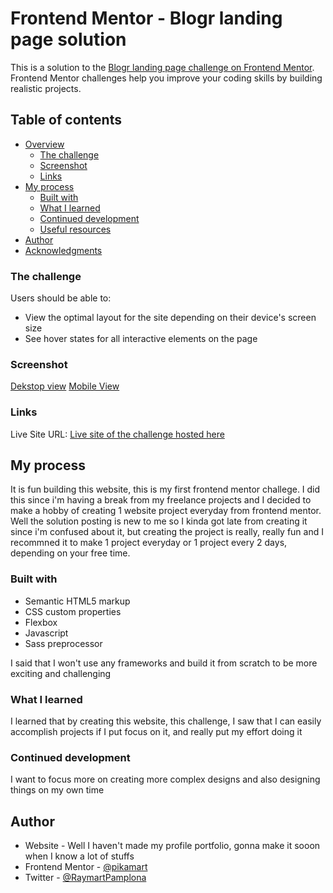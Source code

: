 # Frontend Mentor - Blogr landing page solution

This is a solution to the [Blogr landing page challenge on Frontend Mentor](https://www.frontendmentor.io/challenges/blogr-landing-page-EX2RLAApP). Frontend Mentor challenges help you improve your coding skills by building realistic projects. 

## Table of contents

- [Overview](#overview)
  - [The challenge](#the-challenge)
  - [Screenshot](#screenshot)
  - [Links](#links)
- [My process](#my-process)
  - [Built with](#built-with)
  - [What I learned](#what-i-learned)
  - [Continued development](#continued-development)
  - [Useful resources](#useful-resources)
- [Author](#author)
- [Acknowledgments](#acknowledgments)


### The challenge

Users should be able to:

- View the optimal layout for the site depending on their device's screen size
- See hover states for all interactive elements on the page


### Screenshot

[Dekstop view](blogr-desktop.png)
[Mobile View](blogr-mobile.png)

### Links

Live Site URL: [Live site of the challenge hosted here](https://pikapikamart.github.io/frontendmentor-blogr/)

## My process

It is fun building this website, this is my first frontend mentor challege. I did this since i'm having a break from my freelance projects and I decided to make a hobby of creating 1 website project everyday from frontend mentor. Well the solution posting is new to me so I kinda got late from creating it since i'm confused about it, but creating the project is really, really fun and I recommned it to make 1 project everyday or 1 project every 2 days, depending on your free time.

### Built with

- Semantic HTML5 markup
- CSS custom properties
- Flexbox
- Javascript 
- Sass preprocessor

I said that I won't use any frameworks and build it from scratch to be more exciting and challenging

### What I learned

I learned that by creating this website, this challenge, I saw that I can easily accomplish projects if I put focus on it, and really put my effort doing it

### Continued development

I want to focus more on creating more complex designs and also designing things on my own time

## Author

- Website - Well I haven't made my profile portfolio, gonna make it sooon when I know a lot of stuffs
- Frontend Mentor - [@pikamart](https://www.frontendmentor.io/profile/pikamart)
- Twitter - [@RaymartPamplona](https://twitter.com/RaymartPamplona)
